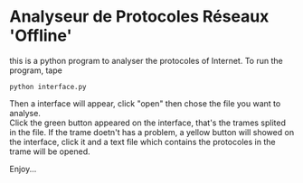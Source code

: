 # Analyseur de Protocoles Réseaux 'Offline'
this is a python program to analyser the protocoles of Internet. To run the program, tape

`python interface.py`

Then a interface will appear, click "open" then chose the file you want to analyse.  
Click the green button appeared on the interface, that's the trames splited in the file.
If the trame doetn't has a problem, a yellow button will showed on the interface, click it and a text file which contains the protocoles in the trame will be opened.   

Enjoy...
